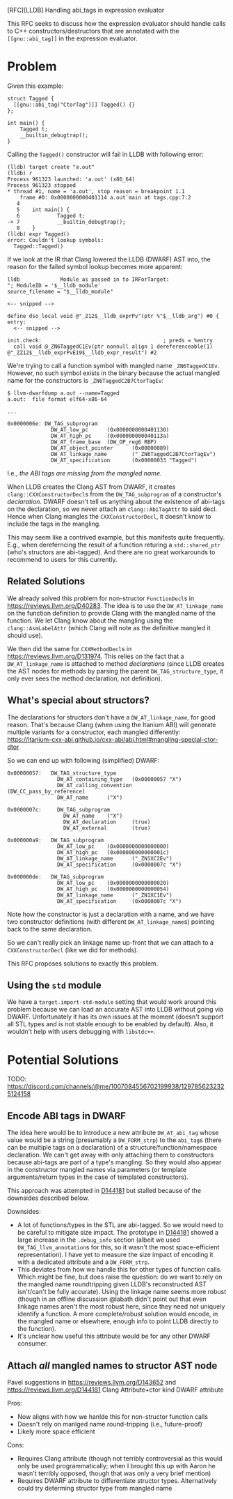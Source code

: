 [RFC][LLDB] Handling abi_tags in expression evaluator

This RFC seeks to discuss how the expression evaluator should handle
calls to C++ constructors/destructors that are annotated with the
`[[gnu::abi_tag]]` in the expression evaluator.

# Problem

Given this example:
```
struct Tagged {
  [[gnu::abi_tag("CtorTag")]] Tagged() {}
};

int main() {
	Tagged t;
	__builtin_debugtrap();
}
```
Calling the `Tagged()` constructor will fail in LLDB with following error:
```
(lldb) target create "a.out"                                                                       
(lldb) r                                                                                           
Process 961323 launched: 'a.out' (x86_64)  
Process 961323 stopped                                                                             
* thread #1, name = 'a.out', stop reason = breakpoint 1.1                                          
    frame #0: 0x0000000000401114 a.out`main at tags.cpp:7:2                                        
   4                                                                                               
   5    int main() {                                                                               
   6            Tagged t;                                                                          
-> 7            __builtin_debugtrap();                                                             
   8    }                                                                                          
(lldb) expr Tagged()                                                                               
error: Couldn't lookup symbols:                                                                    
  Tagged::Tagged()                                                                                 
```

If we look at the IR that Clang lowered the LLDB (DWARF) AST into,
the reason for the failed symbol lookup becomes more apparent:
```
lldb             Module as passed in to IRForTarget: 
"; ModuleID = '$__lldb_module'
source_filename = "$__lldb_module"

<-- snipped -->

define dso_local void @"_Z12$__lldb_exprPv"(ptr %"$__lldb_arg") #0 {
entry:
  <-- snipped -->

init.check:                                       ; preds = %entry
  call void @_ZN6TaggedC1Ev(ptr nonnull align 1 dereferenceable(1) @"_ZZ12$__lldb_exprPvE19$__lldb_expr_result") #2
```
We're trying to call a function symbol with mangled name `_ZN6TaggedC1Ev`.
However, no such symbol exists in the binary because the actual mangled
name for the constructors is `_ZN6TaggedC2B7CtorTagEv`:
```
$ llvm-dwarfdump a.out --name=Tagged
a.out:  file format elf64-x86-64

...

0x0000006e: DW_TAG_subprogram
              DW_AT_low_pc      (0x0000000000401130)
              DW_AT_high_pc     (0x000000000040113a)
              DW_AT_frame_base  (DW_OP_reg6 RBP)
              DW_AT_object_pointer      (0x00000089)
              DW_AT_linkage_name        ("_ZN6TaggedC2B7CtorTagEv")
              DW_AT_specification       (0x00000033 "Tagged")

```

I.e., *the ABI tags are missing from the mangled name*.

When LLDB creates the Clang AST from DWARF, it creates `clang::CXXConstructorDecl`s
from the `DW_TAG_subprogram` of a constructor's *declaration*. DWARF doesn't
tell us anything about the existence of abi-tags on the declaration, so we
never attach an `clang::AbiTagAttr` to said decl. Hence when Clang mangles the
`CXXConstructorDecl`, it doesn't know to include the tags in the mangling.

This may seem like a contrived example, but this manifests quite frequently. E.g.,
when dereferncing the result of a function returing a `std::shared_ptr` (who's structors
are abi-tagged). And there are no great workarounds to recommend to users for this currently.

## Related Solutions

We already solved this problem for non-structor `FunctionDecl`s in https://reviews.llvm.org/D40283.
The idea is to use the `DW_AT_linkage_name` on the function definition to
provide Clang with the mangled name of the function. We let Clang know about
the mangling using the `clang::AsmLabelAttr` (which Clang will note as the definitive
mangled it should use).

We then did the same for `CXXMethodDecl`s in https://reviews.llvm.org/D131974. This relies
on the fact that a `DW_AT_linkage_name` is attached to method *declarations* (since
LLDB creates the AST nodes for methods by parsing the parent `DW_TAG_structure_type`,
it only ever sees the method declaration, not definition).

## What's special about structors?

The declarations for structors don't have a `DW_AT_linkage_name`, for good reason. That's because
Clang (when using the Itanium ABI) will generate multiple variants for a constructor, each mangled
differently: https://itanium-cxx-abi.github.io/cxx-abi/abi.html#mangling-special-ctor-dtor

So we can end up with following (simplified) DWARF:
```
0x00000057:   DW_TAG_structure_type
                DW_AT_containing_type   (0x00000057 "X")
                DW_AT_calling_convention        (DW_CC_pass_by_reference)
                DW_AT_name      ("X")

0x0000007c:     DW_TAG_subprogram
                  DW_AT_name    ("X")
                  DW_AT_declaration     (true)
                  DW_AT_external        (true)

0x000000a9:   DW_TAG_subprogram
                DW_AT_low_pc    (0x0000000000000000)
                DW_AT_high_pc   (0x000000000000001c)
                DW_AT_linkage_name      ("_ZN1XC2Ev")
                DW_AT_specification     (0x0000007c "X")

0x000000de:   DW_TAG_subprogram
                DW_AT_low_pc    (0x0000000000000020)
                DW_AT_high_pc   (0x0000000000000054)
                DW_AT_linkage_name      ("_ZN1XC1Ev")
                DW_AT_specification     (0x0000007c "X")
```

Note how the constructor is just a declaration with a name, and we have two
constructor definitions (with different `DW_AT_linkage_name`s) pointing
back to the same declaration.

So we can't really pick an linkage name up-front that we can attach to
a `CXXConstructorDecl` (like we did for methods).

This RFC proposes solutions to exactly this problem.

## Using the `std` module

We have a `target.import-std-module` setting that would work around this problem
because we can load an accurate AST into LLDB without going via DWARF. Unfortunately
it has its own issues at the moment (doesn't support all STL types and is not stable
enough to be enabled by default). Also, it wouldn't help with users debugging with
`libstdc++`.

# Potential Solutions

TODO: https://discord.com/channels/@me/1007084556702199938/1297856232325124158

## Encode ABI tags in DWARF

The idea here would be to introduce a new attribute `DW_AT_abi_tag` whose value would be a
string (presumably a `DW_FORM_strp`) to the `abi_tag`s (there can be multiple tags on a declaration)
of a structure/function/namespace declaration. We can't get away with only attaching them to
constructors because abi-tags are part of a type's mangling. So they would also appear in
the constructor mangled names via parameters (or template arguments/return types in the case
of templated constructors).

This approach was attempted in [D144181](https://reviews.llvm.org/D144181) but stalled because of
the downsides described below.

Downsides:

* A lot of functions/types in the STL are abi-tagged. So we would need to be careful to mitigate
  size impact. The prototype in [D144181](https://reviews.llvm.org/D144181) showed a large increase
  in the `.debug_info` section (albeit we used `DW_TAG_llvm_annotation`s for this, so it wasn't the
  most space-efficient representation). I have yet to measure the size impact of encoding it with
  a dedicated attribute and a `DW_FORM_strp`.
* This deviates from how we handle this for other types of function calls. Which might be fine, but
  does raise the question: do we want to rely on the mangled name roundtripping given LLDB's
  reconstructed AST isn't/can't be fully accurate). Using the linkage name seems more robust
  (though in an offline discussion @labath didn't point out that even linkage names aren't the most
  robust here, since they need not uniquely identify a function. A more complete/robust solution would
  encode, in the mangled name or elsewhere, enough info to point LLDB directly to the function).
* It's unclear how useful this attribute would be for any other DWARF consumer.

## Attach *all* mangled names to structor AST node

Pavel suggestions in https://reviews.llvm.org/D143652 and https://reviews.llvm.org/D144181
Clang Attribute+ctor kind DWARF attribute

Pros:
* Now aligns with how we hanlde this for non-structor function calls
* Doesn't rely on manlged name round-tripping (i.e., future-proof)
* Likely more space efficient

Cons:
* Requires Clang attribute (though not terribly controversial as this would only be
  used programmatically; when I brought this up with Aaron he wasn't terribly opposed,
  though that was only a very brief mention)
* Requires DWARF attribute to differentiate structor types. Alternatively could try determing structor type from mangled name
